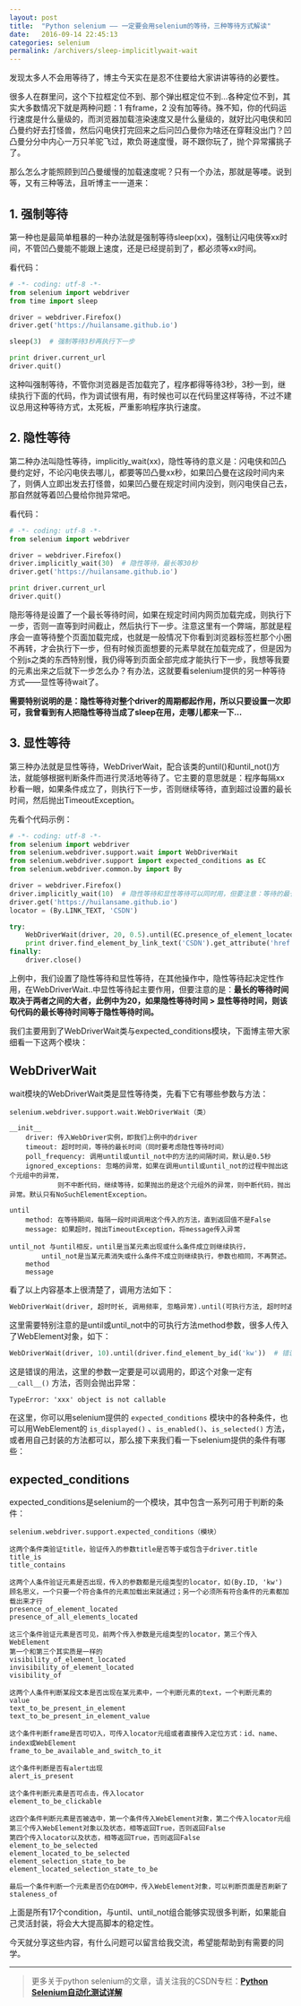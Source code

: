 ```yaml
---
layout: post
title:  "Python selenium —— 一定要会用selenium的等待，三种等待方式解读"
date:   2016-09-14 22:45:13
categories: selenium
permalink: /archivers/sleep-implicitlywait-wait
---
```


发现太多人不会用等待了，博主今天实在是忍不住要给大家讲讲等待的必要性。

很多人在群里问，这个下拉框定位不到、那个弹出框定位不到...各种定位不到，其实大多数情况下就是两种问题：1 有frame，2 没有加等待。殊不知，你的代码运行速度是什么量级的，而浏览器加载渲染速度又是什么量级的，就好比闪电侠和凹凸曼约好去打怪兽，然后闪电侠打完回来之后问凹凸曼你为啥还在穿鞋没出门？凹凸曼分分中内心一万只羊驼飞过，欺负哥速度慢，哥不跟你玩了，抛个异常撂挑子了。


那么怎么才能照顾到凹凸曼缓慢的加载速度呢？只有一个办法，那就是等喽。说到等，又有三种等法，且听博主一一道来：

## **1. 强制等待**

第一种也是最简单粗暴的一种办法就是强制等待sleep(xx)，强制让闪电侠等xx时间，不管凹凸曼能不能跟上速度，还是已经提前到了，都必须等xx时间。

看代码：

```python
# -*- coding: utf-8 -*-
from selenium import webdriver
from time import sleep

driver = webdriver.Firefox()
driver.get('https://huilansame.github.io')

sleep(3)  # 强制等待3秒再执行下一步

print driver.current_url
driver.quit()
```

这种叫强制等待，不管你浏览器是否加载完了，程序都得等待3秒，3秒一到，继续执行下面的代码，作为调试很有用，有时候也可以在代码里这样等待，不过不建议总用这种等待方式，太死板，严重影响程序执行速度。

## **2. 隐性等待**

第二种办法叫隐性等待，implicitly_wait(xx)，隐性等待的意义是：闪电侠和凹凸曼约定好，不论闪电侠去哪儿，都要等凹凸曼xx秒，如果凹凸曼在这段时间内来了，则俩人立即出发去打怪兽，如果凹凸曼在规定时间内没到，则闪电侠自己去，那自然就等着凹凸曼给你抛异常吧。

看代码：

```python
# -*- coding: utf-8 -*-
from selenium import webdriver

driver = webdriver.Firefox()
driver.implicitly_wait(30)  # 隐性等待，最长等30秒
driver.get('https://huilansame.github.io')

print driver.current_url
driver.quit()
```

隐形等待是设置了一个最长等待时间，如果在规定时间内网页加载完成，则执行下一步，否则一直等到时间截止，然后执行下一步。注意这里有一个弊端，那就是程序会一直等待整个页面加载完成，也就是一般情况下你看到浏览器标签栏那个小圈不再转，才会执行下一步，但有时候页面想要的元素早就在加载完成了，但是因为个别js之类的东西特别慢，我仍得等到页面全部完成才能执行下一步，我想等我要的元素出来之后就下一步怎么办？有办法，这就要看selenium提供的另一种等待方式——显性等待wait了。

**需要特别说明的是：隐性等待对整个driver的周期都起作用，所以只要设置一次即可，我曾看到有人把隐性等待当成了sleep在用，走哪儿都来一下...**

## **3. 显性等待**

第三种办法就是显性等待，WebDriverWait，配合该类的until()和until_not()方法，就能够根据判断条件而进行灵活地等待了。它主要的意思就是：程序每隔xx秒看一眼，如果条件成立了，则执行下一步，否则继续等待，直到超过设置的最长时间，然后抛出TimeoutException。

先看个代码示例：

```python
# -*- coding: utf-8 -*-
from selenium import webdriver
from selenium.webdriver.support.wait import WebDriverWait
from selenium.webdriver.support import expected_conditions as EC
from selenium.webdriver.common.by import By

driver = webdriver.Firefox()
driver.implicitly_wait(10)  # 隐性等待和显性等待可以同时用，但要注意：等待的最长时间取两者之中的大者
driver.get('https://huilansame.github.io')
locator = (By.LINK_TEXT, 'CSDN')

try:
    WebDriverWait(driver, 20, 0.5).until(EC.presence_of_element_located(locator))
    print driver.find_element_by_link_text('CSDN').get_attribute('href')
finally:
    driver.close()
```

上例中，我们设置了隐性等待和显性等待，在其他操作中，隐性等待起决定性作用，在WebDriverWait..中显性等待起主要作用，但要注意的是：**最长的等待时间取决于两者之间的大者，此例中为20，如果隐性等待时间 > 显性等待时间，则该句代码的最长等待时间等于隐性等待时间。**

我们主要用到了WebDriverWait类与expected_conditions模块，下面博主带大家细看一下这两个模块：

## **WebDriverWait**

wait模块的WebDriverWait类是显性等待类，先看下它有哪些参数与方法：

```
selenium.webdriver.support.wait.WebDriverWait（类）

__init__
    driver: 传入WebDriver实例，即我们上例中的driver
    timeout: 超时时间，等待的最长时间（同时要考虑隐性等待时间）
    poll_frequency: 调用until或until_not中的方法的间隔时间，默认是0.5秒
    ignored_exceptions: 忽略的异常，如果在调用until或until_not的过程中抛出这个元组中的异常，
            则不中断代码，继续等待，如果抛出的是这个元组外的异常，则中断代码，抛出异常。默认只有NoSuchElementException。

until
    method: 在等待期间，每隔一段时间调用这个传入的方法，直到返回值不是False
    message: 如果超时，抛出TimeoutException，将message传入异常

until_not 与until相反，until是当某元素出现或什么条件成立则继续执行，
        until_not是当某元素消失或什么条件不成立则继续执行，参数也相同，不再赘述。
    method
    message
```

看了以上内容基本上很清楚了，调用方法如下：

```python
WebDriverWait(driver, 超时时长, 调用频率, 忽略异常).until(可执行方法, 超时时返回的信息)
```

这里需要特别注意的是until或until_not中的可执行方法method参数，很多人传入了WebElement对象，如下：

```python
WebDriverWait(driver, 10).until(driver.find_element_by_id('kw'))  # 错误
```

这是错误的用法，这里的参数一定要是可以调用的，即这个对象一定有 `__call__()` 方法，否则会抛出异常：

```
TypeError: 'xxx' object is not callable
```

在这里，你可以用selenium提供的 `expected_conditions` 模块中的各种条件，也可以用WebElement的 `is_displayed()` 、`is_enabled()`、`is_selected()` 方法，或者用自己封装的方法都可以，那么接下来我们看一下selenium提供的条件有哪些：

## **expected_conditions**

expected_conditions是selenium的一个模块，其中包含一系列可用于判断的条件：

```
selenium.webdriver.support.expected_conditions（模块）

这两个条件类验证title，验证传入的参数title是否等于或包含于driver.title
title_is
title_contains

这两个人条件验证元素是否出现，传入的参数都是元组类型的locator，如(By.ID, 'kw')
顾名思义，一个只要一个符合条件的元素加载出来就通过；另一个必须所有符合条件的元素都加载出来才行
presence_of_element_located
presence_of_all_elements_located

这三个条件验证元素是否可见，前两个传入参数是元组类型的locator，第三个传入WebElement
第一个和第三个其实质是一样的
visibility_of_element_located
invisibility_of_element_located
visibility_of

这两个人条件判断某段文本是否出现在某元素中，一个判断元素的text，一个判断元素的value
text_to_be_present_in_element
text_to_be_present_in_element_value

这个条件判断frame是否可切入，可传入locator元组或者直接传入定位方式：id、name、index或WebElement
frame_to_be_available_and_switch_to_it

这个条件判断是否有alert出现
alert_is_present

这个条件判断元素是否可点击，传入locator
element_to_be_clickable

这四个条件判断元素是否被选中，第一个条件传入WebElement对象，第二个传入locator元组
第三个传入WebElement对象以及状态，相等返回True，否则返回False
第四个传入locator以及状态，相等返回True，否则返回False
element_to_be_selected
element_located_to_be_selected
element_selection_state_to_be
element_located_selection_state_to_be

最后一个条件判断一个元素是否仍在DOM中，传入WebElement对象，可以判断页面是否刷新了
staleness_of
```

上面是所有17个condition，与until、until_not组合能够实现很多判断，如果能自己灵活封装，将会大大提高脚本的稳定性。


今天就分享这些内容，有什么问题可以留言给我交流，希望能帮助到有需要的同学。

****

> 更多关于python selenium的文章，请关注我的CSDN专栏：**[Python Selenium自动化测试详解](http://blog.csdn.net/column/details/12694.html)**